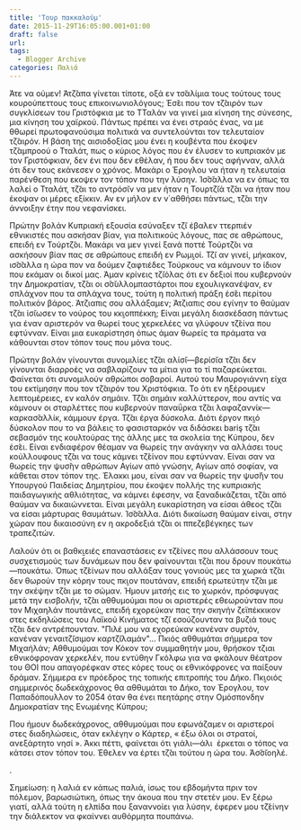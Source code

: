 ```yaml
---
title: 'Τουρ πακκαλούμ'
date: 2015-11-29T16:05:00.001+01:00
draft: false
url: 
tags:
  - Blogger Archive
categories: Παλιά
---
```


  

  

Άτε να ούμεν! Άτζ̆απα γίνεται τίποτε, οξά εν τσ̆αλίμια τους τούτους τους κουρούπεττους τους επικοινωνιολόγους; Έσ̆ει που τον τζ̆αιρόν των συγκλίσεων του Γριστόφκια με το ΤΤαλάν να γινεί μια κίνηση της σύνεσης, μια κίνηση του χαϊρκού. Πάντως πρέπει να ένει στραός ένας, να με θθωρεί πρωτοφανούσιμα πολιτικά να συντελούνται τον τελευταίον τζ̆αιρόν. H βάση της αισιοδοξίας μου ένει η κουβέντα που έκοψεν τζ̆αμπροού ο Τταλάτ, πως ο κύριος λόγος που έν έλυσεν το κυπριακόν με τον Γριστόφκιαν, δεν ένι που δεν εθέλαν, ή που δεν τους αφήνναν, αλλά ότι δεν τους εκάνεσεν ο χρόνος. Μακάρι ο Έρογλου να ήταν η τελευταία παρένθεση που εκοψεν τον τόπον που την λύσην. Ίσ̆σ̆αλλα να εν όπως τα λαλεί ο Τταλάτ, τζ̆αι το αντρόσ̆ιν να μεν ήταν η Τουρτζ̆ιά τζ̆αι να ήταν που έκοψαν οι μέρες εξίκκιν. Αν εν μήλον εν ν΄αθθήσει πάντως, τζ̆αι την άννοιξην έτην που νεφανίσκει.

  

Πρώτην βολάν Κυπριακή εξουσία εσύναξεν τζ̆ι έβαλεν ττερπιέν εθνικιστές που ασκήσαν βίαν, για πολιτικούς λόγους, πας σε αθρώπους, επειδή εν Τούρτζ̆οι. Μακάρι να μεν γινεί ξανά ποττέ Τούρτζ̆οι να ασκήσουν βίαν πας σε αθρώπους επειδή εν Ρωμι̮οί. Τζ̆ι αν γινεί, μήκακον, ισ̆σ̆αλλα η ώρα πον να δούμεν ζαφτιέδες Τούρκους να κάμνουν το ίδιον που εκάμαν οι δικοί μας. Άμαν κρίνεις τζ̆ιόλας ότι εν δεξιοί που κυβερνούν την Δημοκρατίαν, τζ̆αι οι σ̆σ̆υλλομπαστάρτοι που εχουλιγκανέψαν, εν σπλάχνον που τα σπλάχνα τους, τούτη η πολιτική πράξη έσ̆ει περίτου πολιτικόν βάρος. Άτζιαπις σου αλλάξαμεν; Άτζιαπις σου εγίνην το θαύμαν τζ̆αι ίσ̆ιωσεν το νούρος του κκι̮οππέκκη; Είναι μεγάλη διασκέδαση πάντως για έναν αριστερόν να θωρεί τους χερκελέες να γλύφουν τζ̆είνα που εφτύνναν. Είναι μια ευκαρίστηση όπως άμαν θωρείς τα πράματα να κάθουνται στον τόπον τους που μόνα τους.

  

Πρώτην βολάν γίνουνται συνομιλίες τζ̆αι αλίσ̆ι—βερίσ̆ια τζ̆αι δεν γίνουνται διαρροές να σαβλαρίζουν τα μίτια για το τί παζαρεύκεται. Φαίνεται ότι συνομιλούν αθρώποι σοβαροί. Αυτού του Μαυρογιάννη είχα του εκτίμησην που τον τζ̆αιρόν του Χριστόφκια. Το ότι εν ηξέρουμεν λεπτομέρειες, εν καλόν σημάιν. Τζ̆αι σημάιν καλλύττερον, που αντίς να κάμνουν οι σταρλέττες που κυβερνούν παναΰρκα τζ̆αι λαφαζαννίκ—καρκασ̆αλλίκ, κάμμουν έργα. Τζ̆αι έργα δύσκολα. Διότι έργον πκι̮ό δύσκολον που το να βάλεις το φασισταρκόν να διδάσκει bariş τζ̆αι σεβασμόν της κουλτούρας της άλλης μες τα σκολεία της Κύπρου, δεν έσ̆ει. Είναι ενδιαφέρον θέαμαν να θωρείς την ανάγκην να αλλάσει τους κούλλουφους τζ̆αι να τους κάμνει τζ̆είνον που εφτύνναν. Είναι σαν να θωρείς την ψυσ̆ην αθρώπων Αγίων από γνώσην, Αγίων από σοφίαν, να κάθεται στον τόπον της. Έλακκι μου, είναι σαν να θωρείς την ψυσ̆ήν του Υπουργού Παιδείας Δημητρίου, που έκοψεν πολλής της κυπριακής παιδαγωγικής αθλιότητας, να κάμνει έφεσην, να ξαναδικάζεται, τζ̆αι από θαύμαν να δικαιώννεται. Είναι μεγάλη ευκαρίστηση να είσαι άθεος τζ̆αι να είσαι μάρτυρας θαυμάτων. Ίσ̆σ̆αλλα. Διότι δικαίωση θαύμαν είναι, στην χώραν που δικαιοσύνη εν η ακροδεξιά τζ̆αι οι ππεζεβέγκηες των τραπεζιτών.

  

Λαλούν ότι οι βαθκι̮ειές επαναστάσεις εν τζ̆είνες που αλλάσσουν τους συσχετισμούς των δυνάμεων που δεν φαίνουνται τζ̆αι που δρουν πουκάτω—πουκάτω. Όπως τζ̆είνων που αλλάξαν τους γονιούς μες τα χωρκά τζ̆αι δεν θωρούν την κόρην τους πκι̮ον πουτάναν, επειδή ερωτεύτην τζ̆αι με την σκέψην τζ̆αι με το σώμαν. Ήμουν μιτσής εις το χωρκόν, πρόσφυγας μετά την εισβολήν, τζ̆αι αθθυμούμαι που οι αριστερές εθεωρούνταν που τον Μιχαηλάν πουτάνες, επειδή εχορεύκαν πας την σκηνήν ζεϊπέκκικον στες εκδηλώσεις του Λαϊκού Κινήματος τζ̆ι εσούζουνταν τα βυζιά τους τζ̆αι δεν αντρέπουνταν. "Πιλέ μου να εχορεύκαν κανέναν συρτόν, κανέναν γεναιτζ̆ισιμον καρτζ̆ιλαμάν"... Πκιός αθθυμάται σήμμερα τον Μιχαήλάν; Αθθυμούμαι τον Κόκον τον συμμαθητήν μου, θρήσκον τζιαι εθνικόφροναν χερκελέν, που εντύθην Γκόλφω για να φκάλουν θέατρον του ΘΟΙ που απαγορέφκαν στες κόρες τους οι εθνικόφρονες να παίξουν δράμαν. Σήμμερα εν πρόεδρος της τοπικής επιτροπής του Δήκο. Πκι̮οιός σημμερινός δωδεκάχρονος θα αθθυμάται το Δήκο, τον Έρογλου, τον Παπαδόπουλλον το 2054 όταν θα ένει πεητάρης στην Ομόσπονδην Δημοκρατίαν της Ενωμένης Κύπρου;

  

Που ήμουν δωδεκάχρονος, αθθυμούμαι που εφωνάζαμεν οι αριστεροί στες διαδηλώσεις, όταν εκλέγην ο Κάρτερ, « έξω όλοι οι στρατοί, ανεξάρτητο νησί ». Άκκι πέττι, φαίνεται ότι γιάλι—άλι  έρκεται ο τόπος να κάτσει στον τόπον του. Έθελεν να έρτει τζ̆αι τούτου η ώρα του. Άσ̆σ̆ιοηλέ.

.

  

  

  

Σημείωση: η λαλιά εν κάπως παλιά, ίσως του εβδομήντα πριν τον πόλεμον, βαρωσιώτικη, όπως την άκουα που την στετέν μου. Εν ξέρω γιατί, αλλά τούτη η ελπίδα που ξαναννοίει για λύσην, έφερεν μου τζ̆είνην την διάλεκτον να φκαίννει αυθόρμητα πουπάνω.
